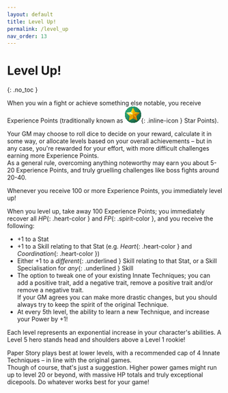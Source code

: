 ```yaml
---
layout: default
title: Level Up!
permalink: /level_up
nav_order: 13
---
```


# Level Up!
{: .no_toc }

When you win a fight or achieve something else notable, you receive Experience Points (traditionally known as ![](assets/images/icons/starpoint.png){: .inline-icon } Star Points).

Your GM may choose to roll dice to decide on your reward, calculate it in some way, or allocate levels based on your overall achievements – but in any case, you're rewarded for your effort, with more difficult challenges earning more Experience Points.  
As a general rule, overcoming anything noteworthy may earn you about 5-20 Experience Points, and truly gruelling challenges like boss fights around 20-40.

Whenever you receive 100 or more Experience Points, you immediately level up!

When you level up, take away 100 Experience Points; you immediately recover all *HP*{: .heart-color } and *FP*{: .spirit-color }, and you receive the following:
- +1 to a Stat
- +1 to a Skill relating to that Stat (e.g. *Heart*{: .heart-color } and *Coordination*{: .heart-color })
- Either +1 to a *different*{: .underlined } Skill relating to that Stat, or a Skill Specialisation for *any*{: .underlined } Skill
- The option to tweak one of your existing Innate Techniques; you can add a positive trait, add a negative trait, remove a positive trait and/or remove a negative trait.  
If your GM agrees you can make more drastic changes, but you should always try to keep the spirit of the original Technique.
- At every 5th level, the ability to learn a new Technique, and increase your Power by +1!

Each level represents an exponential increase in your character's abilities. A Level 5 hero stands head and shoulders above a Level 1 rookie!

Paper Story plays best at lower levels, with a recommended cap of 4 Innate Techniques – in line with the original games.  
Though of course, that's just a suggestion. Higher power games might run up to level 20 or beyond, with massive HP totals and truly exceptional dicepools. Do whatever works best for your game!
